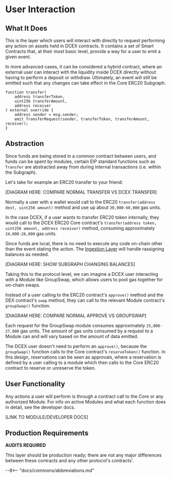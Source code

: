 # User Interaction

## What It Does

This is the layer which users will interact with directly to request performing any action on assets held in DCEX contracts. It contains a set of Smart Contracts that, at their most basic level, provide a way for a user to emit a given event. 

In more advanced cases, it can be considered a hybrid contract, where an external user can interact with the liquidity inside DCEX directly without having to perform a deposit or withdraw. Ultimately, an event will still be emitted such that any changes can take effect in the Core ERC20 Subgraph.

```solidity
function transfer(
    address transferToken,
    uint256 transferAmount,
    address receiver
) external override {
    address sender = msg.sender;
    emit TransferRequest(sender, transferToken, transferAmount, receiver);
}
```

## Abstraction

Since funds are being stored in a common contract between users, and funds can be spent by modules, certain EIP standard functions such as `Transfer` are abstracted away from during internal transactions (i.e. within the Subgraph).

Let's take for example an ERC20 transfer to your friend:

[DIAGRAM HERE: COMPARE NORMAL TRANSFER VS DCEX TRANSFER]

Normally a user with a wallet would call to the ERC20 `transfer(address dest, uint256 amount)` method and use up about `30,000-60,000` gas units.

In the case DCEX, if a user wants to transfer ERC20 token internally, they would call to the DCEX ERC20 Core contract's `transfer(address token, uint256 amount, address receiver)` method, consuming approximately `24,000-26,000` gas units. 

Since funds are local, there is no need to execute any code on-chain other than the event stating the action. The [Ingestion Layer](ingestion.md) will handle rassigning balances as needed.

[DIAGRAM HERE: SHOW SUBGRAPH CHANGING BALANCES]

Taking this to the protocol level, we can imagine a DCEX user interacting with a Module like GroupSwap, which allows users to pool gas together for on-chain swaps.

Instead of a user calling to the ERC20 contract's `approve()` method and the DEX contract's `swap` method, they can call to the relevant Module contract's `groupSwap()` function.

[DIAGRAM HERE: COMPARE NORMAL APPROVE VS GROUPSWAP]

Each request for the GroupSwap module consumes approximately `25,000-27,000` gas units. The amount of gas units consumed by a request to a Module can and will vary based on the amount of data emitted.

The DCEX user doesn't need to perform an `approve()`, because the `groupSwap()` function calls to the Core contract's `reserveToken()` function. In this design, reservations can be seen as approvals, where a reservation is defined by a user calling to a module which then calls to the Core ERC20 contract to reserve or unreserve the token.

## User Functionality

Any actions a user will perform is through a contract call to the Core or any authorized Module. For info on active Modules and what each function does in detail, see the developer docs.

[LINK TO MODULE/DEVELOPER DOCS]

## Production Requirements

**AUDITS REQUIRED**

This layer should be production ready; there are not any major differences between these contracts and any other protocol's contracts'.

--8<-- "docs/commons/abbreviations.md"